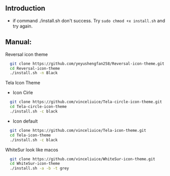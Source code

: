## Introduction
- if command ./install.sh don't success. Try `sudo chmod +x install.sh` and try again.
## Manual:
Reversal icon theme
```bash
  git clone https://github.com/yeyushengfan258/Reversal-icon-theme.git
  cd Reversal-icon-theme
  ./install.sh -n Black
```
Tela Icon Theme
- Icon Cirle
```bash
  git clone https://github.com/vinceliuice/Tela-circle-icon-theme.git
  cd Tela-circle-icon-theme
  ./install.sh -c black
```
- Icon default
```bash
  git clone https://github.com/vinceliuice/Tela-icon-theme.git
  cd Tela-icon-theme
  ./install.sh -c black
```
WhiteSur look like macos
```bash
  git clone https://github.com/vinceliuice/WhiteSur-icon-theme.git
  cd WhiteSur-icon-theme
  ./install.sh -a -b -t grey
```